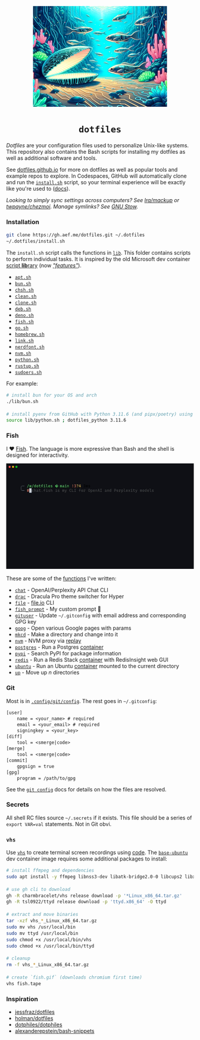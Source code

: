 <div align="center">
  <!-- Illustration of an underwater haven where the sand is etched with bright, neon circuit motifs. Schools of robot-like fish with a metallic luster navigate amidst fluorescent marine plants. A radiant shell opens, standing out as a guiding light for the marine tech realm. -->
  <img src="./dotfiles.jpg" width="360" height="270" alt="A digital world with a shell and fish" />
  <h1><code>dotfiles</code></h1>
</div>

_Dotfiles_ are your configuration files used to personalize Unix-like systems. This repository also contains the Bash scripts for installing my dotfiles as well as additional software and tools.

See [dotfiles.github.io](https://dotfiles.github.io) for more on dotfiles as well as popular tools and example repos to explore. In Codespaces, GitHub will automatically clone and run the [`install.sh`](./install.sh) script, so your terminal experience will be exactly like you're used to ([docs](https://docs.github.com/en/codespaces/customizing-your-codespace/personalizing-github-codespaces-for-your-account#dotfiles)).

_Looking to simply sync settings across computers? See [lra/mackup](https://github.com/lra/mackup) or [twpayne/chezmoi](https://github.com/twpayne/chezmoi). Manage symlinks? See [GNU Stow](https://gnu.org/software/stow)._

### Installation

```sh
git clone https://gh.aef.me/dotfiles.git ~/.dotfiles
~/.dotfiles/install.sh
```

The `install.sh` script calls the functions in [`lib`](./lib/). This folder contains scripts to perform individual tasks. It is inspired by the old Microsoft dev container [script **lib**rary](https://github.com/microsoft/vscode-dev-containers/tree/main/script-library) (now [_"features"_](https://github.com/devcontainers/features)).

  * [`apt.sh`](./lib/apt.sh)
  * [`bun.sh`](./lib/bun.sh)
  * [`chsh.sh`](./lib/chsh.sh)
  * [`clean.sh`](./lib/clean.sh)
  * [`clone.sh`](./lib/clone.sh)
  * [`deb.sh`](./lib/deb.sh)
  * [`deno.sh`](./lib/deno.sh)
  * [`fish.sh`](./lib/fish.sh)
  * [`go.sh`](./lib/go.sh)
  * [`homebrew.sh`](./lib/homebrew.sh)
  * [`link.sh`](./lib/link.sh)
  * [`nerdfont.sh`](./lib/nerdfont.sh)
  * [`nvm.sh`](./lib/nvm.sh)
  * [`python.sh`](./lib/python.sh)
  * [`rustup.sh`](./lib/rustup.sh)
  * [`sudoers.sh`](./lib/sudoers.sh)

For example:

```sh
# install bun for your OS and arch
./lib/bun.sh

# install pyenv from GitHub with Python 3.11.6 (and pipx/poetry) using `source`
source lib/python.sh ; dotfiles_python 3.11.6
```

### Fish

I :heart: [Fish](https://fishshell.com). The language is more expressive than Bash and the shell is designed for interactivity.

![A demo of Fish shell](./fish.gif)

These are some of the [functions](https://fishshell.com/docs/current/tutorial.html#autoloading-functions) I've written:

* [`chat`](https://github.com/adamelliotfields/dotfiles/blob/main/shared/.config/fish/functions/chat.fish) - OpenAI/Perplexity API Chat CLI
* [`drac`](https://github.com/adamelliotfields/dotfiles/blob/main/shared/.config/fish/functions/drac.fish) - Dracula Pro theme switcher for Hyper
* [`file`](https://github.com/adamelliotfields/dotfiles/blob/main/shared/.config/fish/functions/file.fish) - [file.io](https://file.io) CLI
* [`fish_prompt`](https://github.com/adamelliotfields/dotfiles/blob/main/shared/.config/fish/functions/fish_prompt.fish) - My custom prompt 🐠
* [`gituser`](https://github.com/adamelliotfields/dotfiles/blob/main/shared/.config/fish/functions/gituser.fish) - Update `~/.gitconfig` with email address and corresponding GPG key
* [`goog`](https://github.com/adamelliotfields/dotfiles/blob/main/shared/.config/fish/functions/goog.fish) - Open various Google pages with params
* [`mkcd`](https://github.com/adamelliotfields/dotfiles/blob/main/shared/.config/fish/functions/mkcd.fish) - Make a directory and change into it
* [`nvm`](https://github.com/adamelliotfields/dotfiles/blob/main/shared/.config/fish/functions/nvm.fish) - NVM proxy via [replay](https://github.com/jorgebucaran/replay.fish)
* [`postgres`](https://github.com/adamelliotfields/dotfiles/blob/main/shared/.config/fish/functions/postgres.fish) - Run a Postgres [container](https://hub.docker.com/_/postgres)
* [`pypi`](https://github.com/adamelliotfields/dotfiles/blob/main/shared/.config/fish/functions/pypi.fish) - Search PyPI for package information
* [`redis`](https://github.com/adamelliotfields/dotfiles/blob/main/shared/.config/fish/functions/redis.fish) - Run a Redis Stack [container](https://hub.docker.com/r/redis/redis-stack) with RedisInsight web GUI
* [`ubuntu`](https://github.com/adamelliotfields/dotfiles/blob/main/shared/.config/fish/functions/ubuntu.fish) - Run an Ubuntu [container](https://github.com/devcontainers/images/tree/main/src/base-ubuntu) mounted to the current directory
* [`up`](https://github.com/adamelliotfields/dotfiles/blob/main/shared/.config/fish/functions/up.fish) - Move up $n$ directories

### Git

Most is in [`.config/git/config`](https://github.com/adamelliotfields/dotfiles/blob/main/shared/.config/git/config). The rest goes in `~/.gitconfig`:

```properties
[user]
	name = <your_name> # required
	email = <your_email> # required
	signingkey = <your_key>
[diff]
	tool = <smerge|code>
[merge]
	tool = <smerge|code>
[commit]
	gpgsign = true
[gpg]
	program = /path/to/gpg
```

See the [`git config`](https://git-scm.com/docs/git-config#FILES) docs for details on how the files are resolved.

### Secrets

All shell RC files source `~/.secrets` if it exists. This file should be a series of `export VAR=val` statements. Not in Git obvi.

### `vhs`

Use [`vhs`](https://github.com/charmbracelet/vhs) to create terminal screen recordings using [code](./fish.tape). The [`base-ubuntu`](https://github.com/devcontainers/images/tree/main/src/base-ubuntu) dev container image requires some additional packages to install:

```sh
# install ffmpeg and dependencies
sudo apt install -y ffmpeg libnss3-dev libatk-bridge2.0-0 libcups2 libxcomposite-dev libxdamage-dev

# use gh cli to download
gh -R charmbracelet/vhs release download -p '*Linux_x86_64.tar.gz'
gh -R tsl0922/ttyd release download -p 'ttyd.x86_64' -O ttyd

# extract and move binaries
tar -xzf vhs_*_Linux_x86_64.tar.gz
sudo mv vhs /usr/local/bin
sudo mv ttyd /usr/local/bin
sudo chmod +x /usr/local/bin/vhs
sudo chmod +x /usr/local/bin/ttyd

# cleanup
rm -f vhs_*_Linux_x86_64.tar.gz

# create `fish.gif` (downloads chromium first time)
vhs fish.tape
```

### Inspiration

* [jessfraz/dotfiles](https://github.com/jessfraz/dotfiles)
* [holman/dotfiles](https://github.com/holman/dotfiles)
* [dotphiles/dotphiles](https://github.com/dotphiles/dotphiles)
* [alexanderepstein/bash-snippets](https://github.com/alexanderepstein/Bash-Snippets)
